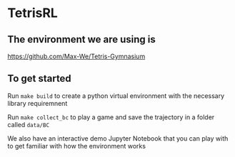 # TetrisRL

## The environment we are using is
https://github.com/Max-We/Tetris-Gymnasium

## To get started 
Run `make build` to create a python virtual environment with the necessary library requiremnent

Run `make collect_bc` to play a game and save the trajectory in a folder called `data/BC`

We also have an interactive demo Jupyter Notebook that you can play with to get familiar with how the environment works
